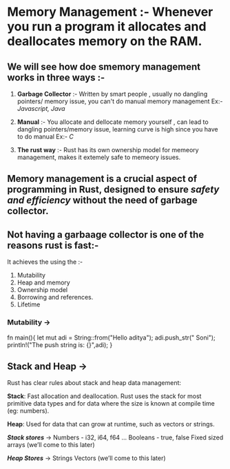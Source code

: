 # Memory Management :- **Whenever you run a program it allocates and deallocates memory on the RAM.**
## We will see how doe smemory management works in three ways :-

1. **Garbage Collector** :- Written by smart people , usually no dangling pointers/ memory issue, you can't do manual memory management Ex:- *Javascript, Java*

2. **Manual** :- You allocate and dellocate memory yourself , can lead to dangling pointers/memory issue, learning curve is high since you have to do manual Ex:- *C*

3. **The rust way** :- Rust has its own ownership model for memeory management, makes it extemely safe to memeory issues.

## Memory management is a crucial aspect of programming in Rust, designed to ensure *safety and efficiency* without the need of garbage collector.

## Not having a garbaage collector is one of the reasons rust is fast:-
It achieves the using the :-
1. Mutability
2. Heap and memory
3. Ownership model
4. Borrowing and references.
5. Lifetime

### Mutability -> 
fn main(){
    let mut  adi = String::from("Hello aditya");
    adi.push_str(" Soni");
    println!("The push string is: {}",adi);
}

## Stack and Heap ->
Rust has clear rules about stack and heap data management:

**Stack**: Fast allocation and deallocation. Rust uses the stack for most primitive data types and for data where the size is known at compile time (eg: numbers).

**Heap**: Used for data that can grow at runtime, such as vectors or strings.

***Stack stores*** -> Numbers - i32, i64, f64 …
Booleans - true, false
Fixed sized arrays (we’ll come to this later)

***Heap Stores*** -> Strings
Vectors (we’ll come to this later)